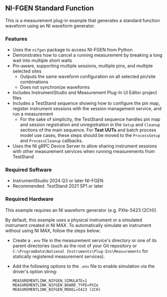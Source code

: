 ## NI-FGEN Standard Function

This is a measurement plug-in example that generates a standard function waveform
using an NI waveform generator.

### Features

- Uses the `nifgen` package to access NI-FGEN from Python
- Demonstrates how to cancel a running measurement by breaking a long wait into
  multiple short waits
- Pin-aware, supporting multiple sessions, multiple pins, and multiple selected
  sites
  - Outputs the same waveform configuration on all selected pin/site
    combinations
  - Does not synchronize waveforms
- Includes InstrumentStudio and Measurement Plug-In UI Editor project files
- Includes a TestStand sequence showing how to configure the pin map, register
  instrument sessions with the session management service, and run a measurement
  - For the sake of simplicity, the TestStand sequence handles pin map and
    session registration and unregistration in the `Setup` and `Cleanup`
    sections of the main sequence. For **Test UUTs** and batch process model use
    cases, these steps should be moved to the `ProcessSetup` and
    `ProcessCleanup` callbacks.
- Uses the NI gRPC Device Server to allow sharing instrument sessions with other
  measurement services when running measurements from TestStand

### Required Software

- InstrumentStudio 2024 Q3 or later
 NI-FGEN
- Recommended: TestStand 2021 SP1 or later

### Required Hardware

This example requires an NI waveform generator (e.g. PXIe-5423 (2CH)).

By default, this example uses a physical instrument or a simulated instrument
created in NI MAX. To automatically simulate an instrument without using NI MAX,
follow the steps below:
- Create a `.env` file in the measurement service's directory or one of its
  parent directories (such as the root of your Git repository or
  `C:\ProgramData\National Instruments\Plug-Ins\Measurements` for statically
  registered measurement services).
- Add the following options to the `.env` file to enable simulation via the
  driver's option string:

  ```
  MEASUREMENTLINK_NIFGEN_SIMULATE=1
  MEASUREMENTLINK_NIFGEN_BOARD_TYPE=PXIe
  MEASUREMENTLINK_NIFGEN_MODEL=5423 (2CH)
  ```
